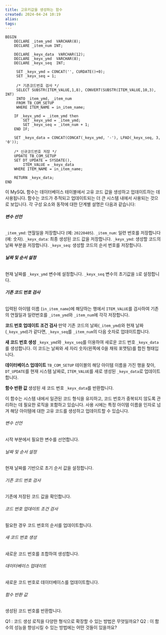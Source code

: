 ```yaml
---
title: 고유키값을 생성하는 함수
created: 2024-04-24 10:19
alias:
tags:
---
```

```mysql
BEGIN		
    DECLARE _item_ymd  VARCHAR(8);		
    DECLARE _item_num INT;		
		
	DECLARE _keyx_data  VARCHAR(12);		
	DECLARE _keyx_ymd  VARCHAR(8);		
	DECLARE _keyx_seq  INT;		
		
	 SET _keyx_ymd = CONCAT('', CURDATE()+0);		
	 SET _keyx_seq = 1;		
		
     /* 기존코드번호 검사 */		
     SELECT SUBSTR(ITEM_VALUE,1,8), CONVERT(SUBSTR(ITEM_VALUE,10,3), INT)		
	 INTO _item_ymd, _item_num		
	 FROM TB_COM_SETUP		
	 WHERE ITEM_NAME = in_item_name;		
		
	IF _keyx_ymd = _item_ymd then		
        SET _keyx_ymd = _item_ymd;		
        SET _keyx_seq = _item_num + 1;		
	END IF;		
		
	SET _keyx_data = CONCAT(CONCAT(_keyx_ymd, '-'), LPAD(_keyx_seq, 3, '0'));		
		
	/* 신규코드번호 저장 */		
	UPDATE TB_COM_SETUP		
	SET DT_UPDATE = SYSDATE(),		
		ITEM_VALUE = _keyx_data		
	WHERE ITEM_NAME = in_item_name;		
		
	RETURN _keyx_data;		
END
```
이 MySQL 함수는 데이터베이스 테이블에서 
고유 코드 값을 생성하고 업데이트하는 데 사용됩니다. 
함수는 코드가 추적되고 업데이트되는 더 큰 시스템 내에서 사용되는 것으로 보입니다. 
각 구성 요소와 동작에 대한 단계별 설명은 다음과 같습니다:

###### **변수 선언**
`_item_ymd`: 연월일을 저장합니다 (예: `20220405`).
`_item_num`: 일련 번호를 저장합니다 (예: 숫자).
`_keyx_data`: 최종 생성된 코드 값을 저장합니다.
`_keyx_ymd`: 생성할 코드의 날짜 부분을 저장합니다.
`_keyx_seq`: 생성할 코드의 순서 번호를 저장합니다.

###### **날짜 및 순서 설정**
현재 날짜를 `_keyx_ymd` 변수에 설정합니다.
`_keyx_seq` 변수의 초기값을 `1`로 설정합니다.

###### **기존 코드 번호 검사**
입력된 아이템 이름 (`in_item_name`)에 해당하는 행에서 
`ITEM_VALUE`를 검사하여 기존의 연월일과 일련번호를 
`_item_ymd`와 `_item_num`에 각각 저장합니다.

**코드 번호 업데이트 조건 검사**
만약 기존 코드의 날짜(`_item_ymd`)와 현재 날짜(`_keyx_ymd`)가 같다면, 
`_keyx_seq`를 `_item_num`의 다음 숫자로 업데이트합니다.

**새 코드 번호 생성**
`_keyx_ymd`와 `_keyx_seq`를 이용하여 
새로운 코드 번호 `_keyx_data`를 생성합니다. 
이 코드는 날짜와 세 자리 숫자(왼쪽에 0을 채워 포맷팅)를 합친 형태입니다.

**데이터베이스 업데이트**
`TB_COM_SETUP` 테이블의 해당 아이템 이름을 가진 행을 찾아,
`DT_UPDATE`를 현재 시스템 날짜로, 
`ITEM_VALUE`를 새로 생성된 `_keyx_data`로 업데이트합니다.

**함수 반환 값**
생성된 새 코드 번호 `_keyx_data`를 반환합니다.

이 함수는 시스템 내에서 일관된 코드 형식을 유지하고, 
코드 번호가 중복되지 않도록 관리하는 데 필요한 로직을 포함하고 있습니다. 
사용 시에는 특정 아이템 이름을 인자로 넘겨 
해당 아이템에 대한 고유 코드를 생성하고 업데이트할 수 있습니다.


###### 변수 선언
시작 부분에서 필요한 변수를 선언합니다.

###### 날짜 및 순서 설정
현재 날짜를 기반으로 초기 순서 값을 설정합니다.

###### 기존 코드 번호 검사
기존에 저장된 코드 값을 확인합니다.

###### 코드 번호 업데이트 조건 검사
필요한 경우 코드 번호의 순서를 업데이트합니다.

###### 새 코드 번호 생성
새로운 코드 번호를 조합하여 생성합니다.

###### 데이터베이스 업데이트
새로운 코드 번호로 데이터베이스를 업데이트합니다.

###### 함수 반환 값
생성된 코드 번호를 반환합니다.

Q1 : 코드 생성 로직을 다양한 형식으로 확장할 수 있는 방법은 무엇일까요?
Q2 : 이 함수의 성능을 향상시킬 수 있는 방법에는 어떤 것들이 있을까요?
